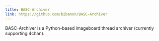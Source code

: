 ```yaml
---
title: BASC-Archiver
link: https://github.com/bibanon/BASC-Archiver
---
```

BASC-Archiver is a Python-based imageboard thread archiver (currently supporting 4chan).
